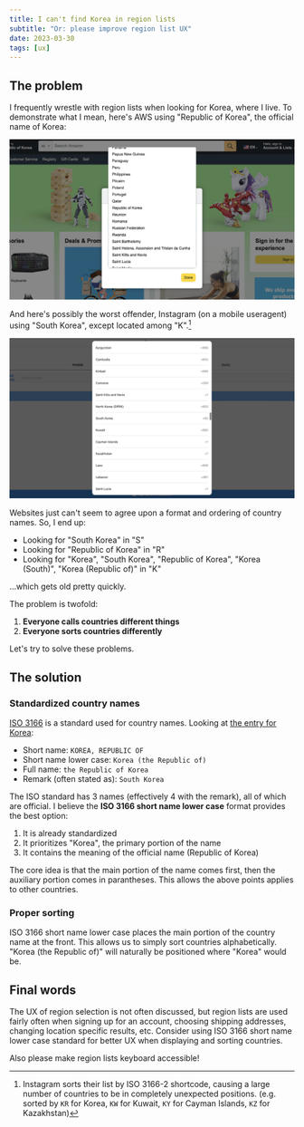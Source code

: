 ```yaml
---
title: I can't find Korea in region lists
subtitle: "Or: please improve region list UX"
date: 2023-03-30
tags: [ux]
---
```


## The problem

I frequently wrestle with region lists when looking for Korea, where I live. To demonstrate what I mean, here's AWS using "Republic of Korea", the official name of Korea:

![amazon](./amazon.png)

And here's possibly the worst offender, Instagram (on a mobile useragent) using "South Korea", except located among "K".[^1]

![instagram](./instagram.png)

Websites just can't seem to agree upon a format and ordering of country names. So, I end up:

- Looking for "South Korea" in "S"
- Looking for "Republic of Korea" in "R"
- Looking for "Korea", "South Korea", "Republic of Korea", "Korea (South)", "Korea (Republic of)" in "K"

...which gets old pretty quickly.

The problem is twofold:

1. **Everyone calls countries different things**
2. **Everyone sorts countries differently**

Let's try to solve these problems.

## The solution

### Standardized country names

[ISO 3166](https://en.wikipedia.org/wiki/ISO_3166) is a standard used for country names. Looking at [the entry for Korea](https://www.iso.org/obp/ui/#iso:code:3166:KR):

- Short name: `KOREA, REPUBLIC OF`
- Short name lower case: `Korea (the Republic of)`
- Full name: `the Republic of Korea`
- Remark (often stated as): `South Korea`

The ISO standard has 3 names (effectively 4 with the remark), all of which are official. I believe the **ISO 3166 short name lower case** format provides the best option:

1. It is already standardized
2. It prioritizes "Korea", the primary portion of the name
3. It contains the meaning of the official name (Republic of Korea)

The core idea is that the main portion of the name comes first, then the auxiliary portion comes in parantheses. This allows the above points applies to other countries.

### Proper sorting

ISO 3166 short name lower case places the main portion of the country name at the front.
This allows us to simply sort countries alphabetically. "Korea (the Republic of)" will naturally be positioned where "Korea" would be.

## Final words

The UX of region selection is not often discussed, but region lists are used fairly often when signing up for an account, choosing shipping addresses, changing location specific results, etc. Consider using ISO 3166 short name lower case standard for better UX when displaying and sorting countries.

Also please make region lists keyboard accessible!

[^1]: Instagram sorts their list by ISO 3166-2 shortcode, causing a large number of countries to be in completely unexpected positions. (e.g. sorted by `KR` for Korea, `KW` for Kuwait, `KY` for Cayman Islands, `KZ` for Kazakhstan)
